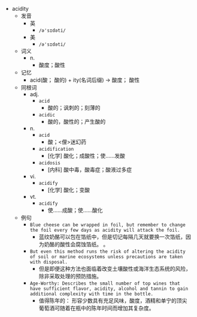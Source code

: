 - acidity
  - 发音
    - 英
      - `/ə'sɪdəti/`
    - 美
      - `/ə'sɪdəti/`
  - 词义
    - n.
      - 酸度；酸性
  - 记忆
    - acid(酸； 酸的) + ity(名词后缀) → 酸度； 酸性
  - 同根词
    - adj.
      - `acid`
        - 酸的；讽刺的；刻薄的
      - `acidic`
        - 酸的，酸性的；产生酸的
    - n.
      - `acid`
        - 酸；<俚>迷幻药
      - `acidification`
        - [化学] 酸化；成酸性；使……发酸
      - `acidosis`
        - [内科] 酸中毒，酸毒症；酸液过多症
    - vi.
      - `acidify`
        - [化学] 酸化；变酸
    - vt.
      - `acidify`
        - 使……成酸；使……酸化
  - 例句
    - `Blue cheese can be wrapped in foil, but remember to change the foil every few days as acidity will attack the foil.`
      - 蓝纹奶酪可以包在箔纸中，但是切记每隔几天就要换一次箔纸，因为奶酪的酸性会腐蚀箔纸。 。
    - `But even this method runs the risk of altering the acidity of soil or marine ecosystems unless precautions are taken with disposal.`
      - 但是即便这种方法也面临着改变土壤酸性或海洋生态系统的风险，除非采取处理的预防措施。
    - `Age-Worthy: Describes the small number of top wines that have sufficient flavor, acidity, alcohol and tannin to gain additional complexity with time in the bottle.`
      - 值得陈年的： 形容少数具有充足风味，酸度，酒精和单宁的顶尖葡萄酒可随着在瓶中的陈年时间而增加其复杂度。

